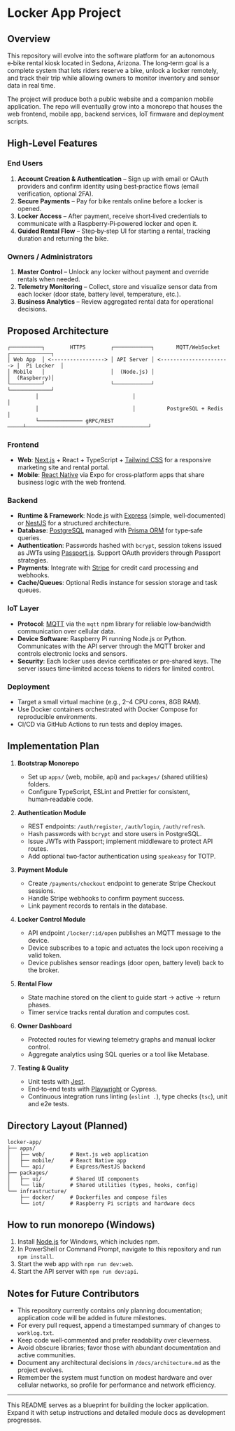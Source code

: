 # Locker App Project

## Overview
This repository will evolve into the software platform for an autonomous e‑bike rental kiosk located in Sedona, Arizona. The long‑term goal is a complete system that lets riders reserve a bike, unlock a locker remotely, and track their trip while allowing owners to monitor inventory and sensor data in real time.

The project will produce both a public website and a companion mobile application. The repo will eventually grow into a monorepo that houses the web frontend, mobile app, backend services, IoT firmware and deployment scripts.

## High‑Level Features
### End Users
1. **Account Creation & Authentication** – Sign up with email or OAuth providers and confirm identity using best‑practice flows (email verification, optional 2FA).
2. **Secure Payments** – Pay for bike rentals online before a locker is opened.
3. **Locker Access** – After payment, receive short‑lived credentials to communicate with a Raspberry‑Pi‑powered locker and open it.
4. **Guided Rental Flow** – Step‑by‑step UI for starting a rental, tracking duration and returning the bike.

### Owners / Administrators
1. **Master Control** – Unlock any locker without payment and override rentals when needed.
2. **Telemetry Monitoring** – Collect, store and visualize sensor data from each locker (door state, battery level, temperature, etc.).
3. **Business Analytics** – Review aggregated rental data for operational decisions.

## Proposed Architecture
```
┌──────────┐        HTTPS        ┌────────────┐       MQTT/WebSocket      ┌─────────────┐
│ Web App  │ <-----------------> │ API Server │ <----------------------> │  Pi Locker  │
│ Mobile   │                     │  (Node.js) │                          │  (Raspberry)│
└──────────┘                     └────────────┘                          └─────────────┘
         │                              │                                      │
         │                              │          PostgreSQL + Redis           │
         └────────────── gRPC/REST ─────┴───────────────────────────────────────┘
```

### Frontend
- **Web**: [Next.js](https://nextjs.org/) + React + TypeScript + [Tailwind CSS](https://tailwindcss.com/) for a responsive marketing site and rental portal.
- **Mobile**: [React Native](https://reactnative.dev/) via Expo for cross‑platform apps that share business logic with the web frontend.

### Backend
- **Runtime & Framework**: Node.js with [Express](https://expressjs.com/) (simple, well‑documented) or [NestJS](https://nestjs.com/) for a structured architecture.
- **Database**: [PostgreSQL](https://www.postgresql.org/) managed with [Prisma ORM](https://www.prisma.io/) for type‑safe queries.
- **Authentication**: Passwords hashed with `bcrypt`, session tokens issued as JWTs using [Passport.js](http://www.passportjs.org/). Support OAuth providers through Passport strategies.
- **Payments**: Integrate with [Stripe](https://stripe.com/docs) for credit card processing and webhooks.
- **Cache/Queues**: Optional Redis instance for session storage and task queues.

### IoT Layer
- **Protocol**: [MQTT](https://mqtt.org/) via the `mqtt` npm library for reliable low‑bandwidth communication over cellular data.
- **Device Software**: Raspberry Pi running Node.js or Python. Communicates with the API server through the MQTT broker and controls electronic locks and sensors.
- **Security**: Each locker uses device certificates or pre‑shared keys. The server issues time‑limited access tokens to riders for limited control.

### Deployment
- Target a small virtual machine (e.g., 2–4 CPU cores, 8GB RAM).
- Use Docker containers orchestrated with Docker Compose for reproducible environments.
- CI/CD via GitHub Actions to run tests and deploy images.

## Implementation Plan
1. **Bootstrap Monorepo**
   - Set up `apps/` (web, mobile, api) and `packages/` (shared utilities) folders.
   - Configure TypeScript, ESLint and Prettier for consistent, human‑readable code.

2. **Authentication Module**
   - REST endpoints: `/auth/register`, `/auth/login`, `/auth/refresh`.
   - Hash passwords with `bcrypt` and store users in PostgreSQL.
   - Issue JWTs with Passport; implement middleware to protect API routes.
   - Add optional two‑factor authentication using `speakeasy` for TOTP.

3. **Payment Module**
   - Create `/payments/checkout` endpoint to generate Stripe Checkout sessions.
   - Handle Stripe webhooks to confirm payment success.
   - Link payment records to rentals in the database.

4. **Locker Control Module**
   - API endpoint `/locker/:id/open` publishes an MQTT message to the device.
   - Device subscribes to a topic and actuates the lock upon receiving a valid token.
   - Device publishes sensor readings (door open, battery level) back to the broker.

5. **Rental Flow**
   - State machine stored on the client to guide start → active → return phases.
   - Timer service tracks rental duration and computes cost.

6. **Owner Dashboard**
   - Protected routes for viewing telemetry graphs and manual locker control.
   - Aggregate analytics using SQL queries or a tool like Metabase.

7. **Testing & Quality**
   - Unit tests with [Jest](https://jestjs.io/).
   - End‑to‑end tests with [Playwright](https://playwright.dev/) or Cypress.
   - Continuous integration runs linting (`eslint .`), type checks (`tsc`), unit and e2e tests.

## Directory Layout (Planned)
```
locker-app/
├── apps/
│   ├── web/        # Next.js web application
│   ├── mobile/     # React Native app
│   └── api/        # Express/NestJS backend
├── packages/
│   ├── ui/         # Shared UI components
│   └── lib/        # Shared utilities (types, hooks, config)
└── infrastructure/
    ├── docker/     # Dockerfiles and compose files
    └── iot/        # Raspberry Pi scripts and hardware docs
```

## How to run monorepo (Windows)

1. Install [Node.js](https://nodejs.org/) for Windows, which includes npm.
2. In PowerShell or Command Prompt, navigate to this repository and run `npm install`.
3. Start the web app with `npm run dev:web`.
4. Start the API server with `npm run dev:api`.

## Notes for Future Contributors
- This repository currently contains only planning documentation; application code will be added in future milestones.
- For every pull request, append a timestamped summary of changes to `worklog.txt`.
- Keep code well‑commented and prefer readability over cleverness.
- Avoid obscure libraries; favor those with abundant documentation and active communities.
- Document any architectural decisions in `/docs/architecture.md` as the project evolves.
- Remember the system must function on modest hardware and over cellular networks, so profile for performance and network efficiency.

---
This README serves as a blueprint for building the locker application. Expand it with setup instructions and detailed module docs as development progresses.

